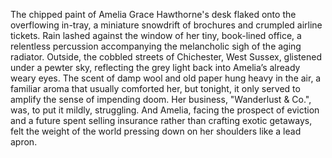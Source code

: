 The chipped paint of Amelia Grace Hawthorne's desk flaked onto the overflowing in-tray, a miniature snowdrift of brochures and crumpled airline tickets.  Rain lashed against the window of her tiny, book-lined office, a relentless percussion accompanying the melancholic sigh of the aging radiator.  Outside, the cobbled streets of  Chichester, West Sussex, glistened under a pewter sky, reflecting the grey light back into Amelia’s already weary eyes.  The scent of damp wool and old paper hung heavy in the air, a familiar aroma that usually comforted her, but tonight, it only served to amplify the sense of impending doom.  Her business, "Wanderlust & Co.", was, to put it mildly, struggling.  And Amelia, facing the prospect of eviction and a future spent selling insurance rather than crafting exotic getaways, felt the weight of the world pressing down on her shoulders like a lead apron.
